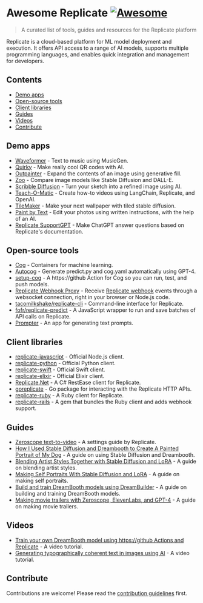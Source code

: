 # Awesome Replicate [![Awesome](https://awesome.re/badge.svg)](https://awesome.re)

> A curated list of tools, guides and resources for the Replicate platform

Replicate is a cloud-based platform for ML model deployment and execution. It offers API access to a range of AI models, supports multiple programming languages, and enables quick integration and management for developers.

## Contents

- [Demo apps](#demo-apps)
- [Open-source tools](#open-source-tools)
- [Client libraries](#client-libraries)
- [Guides](#guides)
- [Videos](#videos)
- [Contribute](#contribute)

## Demo apps

- [Waveformer](https://musicgen-waveformer.vercel.app/) - Text to music using MusicGen.
- [Quirky](https://quirky.replicate.dev/) - Make really cool QR codes with AI.
- [Outpainter](https://outpainter.app/) - Expand the contents of an image using generative fill.
- [Zoo](https://zoo.replicate.dev/) - Compare image models like Stable Diffusion and DALL-E.
- [Scribble Diffusion](https://scribblediffusion.com/) - Turn your sketch into a refined image using AI.
- [Teach-O-Matic](https://www.teachomatic.net/) - Create how-to videos using LangChain, Replicate, and OpenAI.
- [TileMaker](https://tilemaker.app/) - Make your next wallpaper with tiled stable diffusion.
- [Paint by Text](https://paintbytext.chat/) - Edit your photos using written instructions, with the help of an AI.
- [Replicate SupportGPT](https://replicate-support-gpt.vercel.app/) - Make ChatGPT answer questions based on Replicate's documentation.

## Open-source tools

- [Cog](https://https://github.com/replicate/cog) - Containers for machine learning.
- [Autocog](https://https://github.com/andreasjansson/AutoCog) - Generate predict.py and cog.yaml automatically using GPT-4.
- [setup-cog](https://https://github.com/replicate/setup-cog) - A https://github Action for Cog so you can run, test, and push models.
- [Replicate Webhook Proxy](https://https://github.com/Pwntus/replicate-webhook-proxy) - Receive [Replicate webhook](https://replicate.com/docs/webhooks) events through a websocket connection, right in your browser or Node.js code.
- [tacomilkshake/replicate-cli](https://https://github.com/tacomilkshake/replicate-cli) - Command-line interface for Replicate.
- [fofr/replicate-predict](https://https://github.com/fofr/replicate-predict) - A JavaScript wrapper to run and save batches of API calls on Replicate.
- [Prompter](https://https://github.com/fofr/prompter.fofr.ai) - An app for generating text prompts.

## Client libraries

- [replicate-javascript](https://github.com/replicate/replicate-javascript) - Official Node.js client.
- [replicate-python](https://github.com/replicate/replicate-python) - Official Python client.
- [replicate-swift](https://github.com/replicate/replicate-swift) - Official Swift client.
- [replicate-elixir](https://github.com/replicate/replicate-elixir) - Official Elixir client.
- [Replicate.Net](https://github.com/StefH/Replicate.Net) - A C# RestEase client for Replicate.
- [goreplicate](https://github.com/sausheong/goreplicate) - Go package for interacting with the Replicate HTTP APIs.
- [replicate-ruby](https://github.com/dreamingtulpa/replicate-ruby) - A Ruby client for Replicate.
- [replicate-rails](https://github.com/dreamingtulpa/replicate-rails) - A gem that bundles the Ruby client and adds webhook support.

## Guides

- [Zeroscope text-to-video](https://zeroscope.replicate.dev/) - A settings guide by Replicate.
- [How I Used Stable Diffusion and Dreambooth to Create A Painted Portrait of My Dog](https://www.shruggingface.com/blog/how-i-used-stable-diffusion-and-dreambooth-to-create-a-painted-portrait-of-my-dog) - A guide on using Stable Diffusion and Dreambooth.
- [Blending Artist Styles Together with Stable Diffusion and LoRA](https://www.shruggingface.com/blog/blending-artist-styles-together-with-stable-diffusion-and-lora) - A guide on blending artist styles.
- [Making Self Portraits With Stable Diffusion and LoRA](https://www.shruggingface.com/blog/self-portraits-with-stable-diffusion-and-lora) - A guide on making self portraits.
- [Build and train DreamBooth models using DreamBuilder](https://aurdal.group/blog/build-and-train-dreambooth-models-using-dreambuilder/) - A guide on building and training DreamBooth models.
- [Making movie trailers with Zeroscope, ElevenLabs, and GPT-4](https://www.charlieholtz.com/articles/how-i-make-ai-movies) - A guide on making movie trailers.

## Videos

- [Train your own DreamBooth model using https://github Actions and Replicate](https://www.youtube.com/watch?v=jknKfY13LbY) - A video tutorial.
- [Generating typographically coherent text in images using AI](https://www.youtube.com/watch?v=Z8u7LBB3T74&t=7s) - A video tutorial.

## Contribute

Contributions are welcome! Please read the [contribution guidelines](CONTRIBUTING.md) first.
